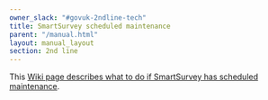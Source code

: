 ```yaml
---
owner_slack: "#govuk-2ndline-tech"
title: SmartSurvey scheduled maintenance
parent: "/manual.html"
layout: manual_layout
section: 2nd line
---
```


This [Wiki page describes what to do if SmartSurvey has scheduled maintenance][doc].

[doc]: https://gov-uk.atlassian.net/wiki/spaces/PLOPS/pages/3155263491/SmartSurvey+has+scheduled+maintenance
